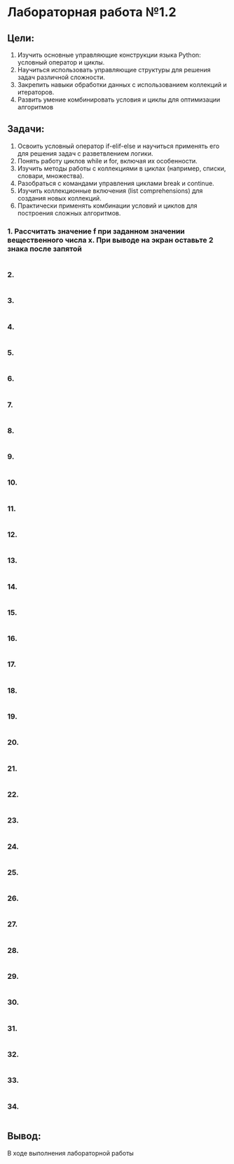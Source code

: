 # Лабораторная работа №1.2
## Цели: 
1. Изучить основные управляющие конструкции языка Python: условный
оператор и циклы.
2. Научиться использовать управляющие структуры для решения задач
различной сложности.
3. Закрепить навыки обработки данных с использованием коллекций и
итераторов.
4. Развить умение комбинировать условия и циклы для оптимизации
алгоритмов

## Задачи:
1. Освоить условный оператор if-elif-else и научиться применять его для
решения задач с разветвлением логики.
2. Понять работу циклов while и for, включая их особенности.
3. Изучить методы работы с коллекциями в циклах (например, списки, словари,
множества).
4. Разобраться с командами управления циклами break и continue.
5. Изучить коллекционные включения (list comprehensions) для создания новых
коллекций.
6. Практически применять комбинации условий и циклов для построения
сложных алгоритмов.
### 1. Рассчитать значение f при заданном значении вещественного числа x. При выводе на экран оставьте 2 знака после запятой
```
```
### 2.
```
```
### 3.
```
```
### 4.
```
```
### 5.
```
```
### 6.
```
```
### 7.
```
```
### 8.
```
```
### 9.
```
```
### 10.
```
```
### 11.
```
```
### 12.
```
```
### 13.
```
```
### 14.
```
```
### 15.
```
```
### 16.
```
```
### 17.
```
```
### 18.
```
```
### 19.
```
```
### 20.
```
```
### 21.
```
```
### 22.
```
```
### 23.
```
```
### 24.
```
```
### 25.
```
```
### 26.
```
```
### 27.
```
```
### 28.
```
```
### 29.
```
```
### 30.
```
```
### 31.
```
```
### 32.
```
```
### 33.
```
```
### 34.
```
```
## Вывод:
В ходе выполнения лабораторной работы 
